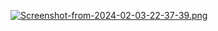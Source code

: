 [![Screenshot-from-2024-02-03-22-37-39.png](https://i.postimg.cc/25p6BWwf/Screenshot-from-2024-02-03-22-37-39.png)](https://postimg.cc/dhBvbLpW)
